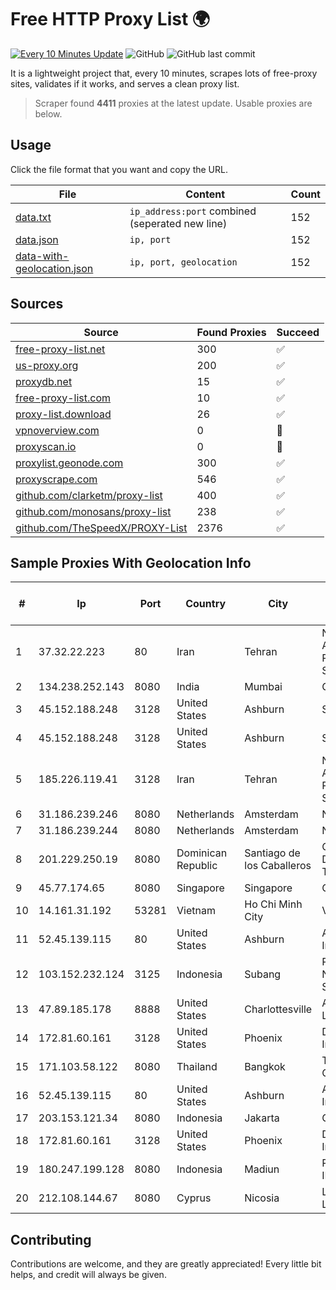 
# Free HTTP Proxy List 🌍

[![Every 10 Minutes Update](https://github.com/mertguvencli/http-proxy-list/actions/workflows/main.yml/badge.svg?branch=main)](https://github.com/mertguvencli/http-proxy-list/actions/workflows/main.yml)
![GitHub](https://img.shields.io/github/license/mertguvencli/http-proxy-list)
![GitHub last commit](https://img.shields.io/github/last-commit/mertguvencli/http-proxy-list)

It is a lightweight project that, every 10 minutes, scrapes lots of free-proxy sites, validates if it works, and serves a clean proxy list.


> Scraper found **4411** proxies at the latest update. Usable proxies are below.

## Usage

Click the file format that you want and copy the URL.


|File|Content|Count|
|----|-------|-----|
|[data.txt](https://raw.githubusercontent.com/mertguvencli/http-proxy-list/main/proxy-list/data.txt)|`ip_address:port` combined (seperated new line)|152|
|[data.json](https://raw.githubusercontent.com/mertguvencli/http-proxy-list/main/proxy-list/data.json)|`ip, port`|152|
|[data-with-geolocation.json](https://raw.githubusercontent.com/mertguvencli/http-proxy-list/main/proxy-list/data-with-geolocation.json)|`ip, port, geolocation`|152|

## Sources

|Source|Found Proxies|Succeed|
|------|-------------|-------|
|[free-proxy-list.net](https://free-proxy-list.net)|300|✅|
|[us-proxy.org](https://www.us-proxy.org)|200|✅|
|[proxydb.net](http://proxydb.net)|15|✅|
|[free-proxy-list.com](https://free-proxy-list.com/?page=&port=&type%5B%5D=http&type%5B%5D=https&up_time=0&search=Search)|10|✅|
|[proxy-list.download](https://www.proxy-list.download/HTTP)|26|✅|
|[vpnoverview.com](https://vpnoverview.com/privacy/anonymous-browsing/free-proxy-servers)|0|🚫|
|[proxyscan.io](https://www.proxyscan.io)|0|🚫|
|[proxylist.geonode.com](https://proxylist.geonode.com/api/proxy-list?limit=300&page=1&sort_by=lastChecked&sort_type=desc&protocols=http,https)|300|✅|
|[proxyscrape.com](https://api.proxyscrape.com/v2/?request=displayproxies&protocol=http&timeout=10000&country=all&ssl=all&anonymity=all)|546|✅|
|[github.com/clarketm/proxy-list](https://raw.githubusercontent.com/clarketm/proxy-list/master/proxy-list-raw.txt)|400|✅|
|[github.com/monosans/proxy-list](https://raw.githubusercontent.com/monosans/proxy-list/main/proxies/http.txt)|238|✅|
|[github.com/TheSpeedX/PROXY-List](https://raw.githubusercontent.com/TheSpeedX/PROXY-List/master/http.txt)|2376|✅|


## Sample Proxies With Geolocation Info

|#|Ip|Port|Country|City|Internet Service Provider|
|-|--|----|-------|----|-------------------------|
|1|37.32.22.223|80|Iran|Tehran|Noyan Abr Arvan Co. ( Private Joint Stock)|
|2|134.238.252.143|8080|India|Mumbai|Google LLC|
|3|45.152.188.248|3128|United States|Ashburn|Sprint|
|4|45.152.188.248|3128|United States|Ashburn|Sprint|
|5|185.226.119.41|3128|Iran|Tehran|Noyan Abr Arvan Co. ( Private Joint Stock)|
|6|31.186.239.246|8080|Netherlands|Amsterdam|NetSkope Inc|
|7|31.186.239.244|8080|Netherlands|Amsterdam|NetSkope Inc|
|8|201.229.250.19|8080|Dominican Republic|Santiago de los Caballeros|Compañía Dominicana de Teléfonos S. A.|
|9|45.77.174.65|8080|Singapore|Singapore|Choopa|
|10|14.161.31.192|53281|Vietnam|Ho Chi Minh City|VNPT|
|11|52.45.139.115|80|United States|Ashburn|Amazon.com, Inc.|
|12|103.152.232.124|3125|Indonesia|Subang|PT Kingpolah Network Solutions|
|13|47.89.185.178|8888|United States|Charlottesville|Alibaba.com LLC|
|14|172.81.60.161|3128|United States|Phoenix|Dynu Systems Incorporated|
|15|171.103.58.122|8080|Thailand|Bangkok|True Internet Co., Ltd.|
|16|52.45.139.115|80|United States|Ashburn|Amazon.com, Inc.|
|17|203.153.121.34|8080|Indonesia|Jakarta|GMNUSANTARA|
|18|172.81.60.161|3128|United States|Phoenix|Dynu Systems Incorporated|
|19|180.247.199.128|8080|Indonesia|Madiun|PT. TELKOM INDONESIA|
|20|212.108.144.67|8080|Cyprus|Nicosia|Lifecell Digital LTD|



## Contributing

Contributions are welcome, and they are greatly appreciated! Every
little bit helps, and credit will always be given.

